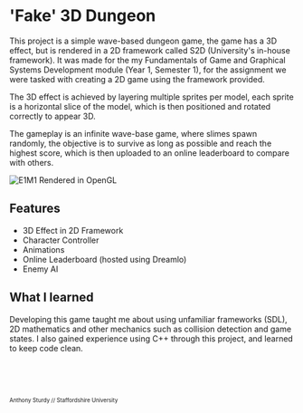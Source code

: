 # 'Fake' 3D Dungeon
This project is a simple wave-based dungeon game, the game has a 3D effect, but is rendered in a 2D framework called S2D (University's in-house framework). It was made for the my Fundamentals of Game and Graphical Systems Development module (Year 1, Semester 1), for the assignment we were tasked with creating a 2D game using the framework provided.

The 3D effect is achieved by layering multiple sprites per model, each sprite is a horizontal slice of the model, which is then positioned and rotated correctly to appear 3D.

The gameplay is an infinite wave-base game, where slimes spawn randomly, the objective is to survive as long as possible and reach the highest score, which is then uploaded to an online leaderboard to compare with others.

![E1M1 Rendered in OpenGL](https://anthonysturdy.co.uk/Images/Fake_3D_1.png)

## Features
- 3D Effect in 2D Framework
- Character Controller
- Animations
- Online Leaderboard (hosted using Dreamlo)
- Enemy AI

## What I learned
Developing this game taught me about using unfamiliar frameworks (SDL), 2D mathematics and other mechanics such as collision detection and game states. I also gained experience using C++ through this project, and learned to keep code clean.

<br><br><br>

<sub><sup>Anthony Sturdy // Staffordshire University</sup></sub>
